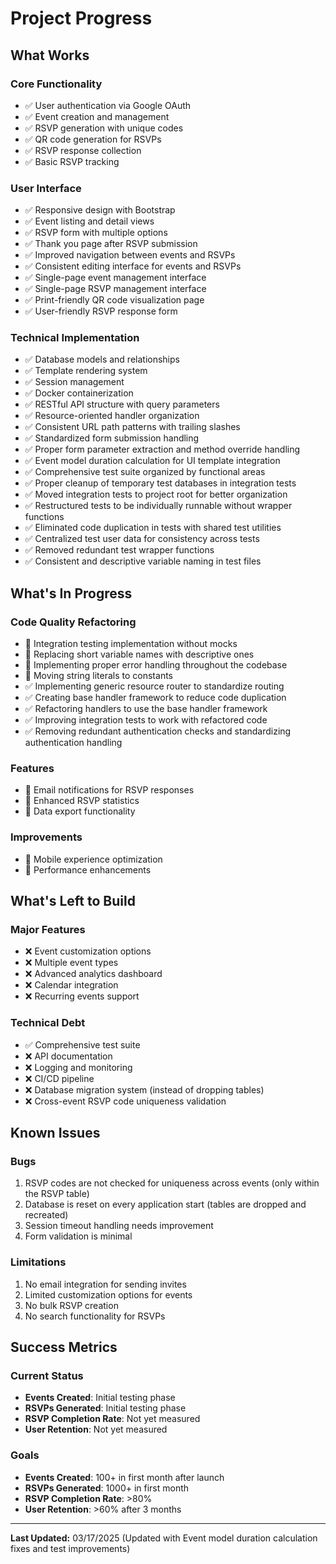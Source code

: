 # Project Progress

## What Works

### Core Functionality
- ✅ User authentication via Google OAuth
- ✅ Event creation and management
- ✅ RSVP generation with unique codes
- ✅ QR code generation for RSVPs
- ✅ RSVP response collection
- ✅ Basic RSVP tracking

### User Interface
- ✅ Responsive design with Bootstrap
- ✅ Event listing and detail views
- ✅ RSVP form with multiple options
- ✅ Thank you page after RSVP submission
- ✅ Improved navigation between events and RSVPs
- ✅ Consistent editing interface for events and RSVPs
- ✅ Single-page event management interface
- ✅ Single-page RSVP management interface
- ✅ Print-friendly QR code visualization page
- ✅ User-friendly RSVP response form

### Technical Implementation
- ✅ Database models and relationships
- ✅ Template rendering system
- ✅ Session management
- ✅ Docker containerization
- ✅ RESTful API structure with query parameters
- ✅ Resource-oriented handler organization
- ✅ Consistent URL path patterns with trailing slashes
- ✅ Standardized form submission handling
- ✅ Proper form parameter extraction and method override handling
- ✅ Event model duration calculation for UI template integration
- ✅ Comprehensive test suite organized by functional areas
- ✅ Proper cleanup of temporary test databases in integration tests
- ✅ Moved integration tests to project root for better organization
- ✅ Restructured tests to be individually runnable without wrapper functions
- ✅ Eliminated code duplication in tests with shared test utilities
- ✅ Centralized test user data for consistency across tests
- ✅ Removed redundant test wrapper functions
- ✅ Consistent and descriptive variable naming in test files

## What's In Progress

### Code Quality Refactoring
- 🔄 Integration testing implementation without mocks
- 🔄 Replacing short variable names with descriptive ones
- 🔄 Implementing proper error handling throughout the codebase
- 🔄 Moving string literals to constants
- ✅ Implementing generic resource router to standardize routing
- ✅ Creating base handler framework to reduce code duplication
- ✅ Refactoring handlers to use the base handler framework
- ✅ Improving integration tests to work with refactored code
- ✅ Removing redundant authentication checks and standardizing authentication handling

### Features
- 🔄 Email notifications for RSVP responses
- 🔄 Enhanced RSVP statistics
- 🔄 Data export functionality

### Improvements
- 🔄 Mobile experience optimization
- 🔄 Performance enhancements

## What's Left to Build

### Major Features
- ❌ Event customization options
- ❌ Multiple event types
- ❌ Advanced analytics dashboard
- ❌ Calendar integration
- ❌ Recurring events support

### Technical Debt
- ✅ Comprehensive test suite
- ❌ API documentation
- ❌ Logging and monitoring
- ❌ CI/CD pipeline
- ❌ Database migration system (instead of dropping tables)
- ❌ Cross-event RSVP code uniqueness validation

## Known Issues

### Bugs
1. RSVP codes are not checked for uniqueness across events (only within the RSVP table)
2. Database is reset on every application start (tables are dropped and recreated)
3. Session timeout handling needs improvement
4. Form validation is minimal

### Limitations
1. No email integration for sending invites
2. Limited customization options for events
3. No bulk RSVP creation
4. No search functionality for RSVPs

## Success Metrics

### Current Status
- **Events Created**: Initial testing phase
- **RSVPs Generated**: Initial testing phase
- **RSVP Completion Rate**: Not yet measured
- **User Retention**: Not yet measured

### Goals
- **Events Created**: 100+ in first month after launch
- **RSVPs Generated**: 1000+ in first month
- **RSVP Completion Rate**: >80%
- **User Retention**: >60% after 3 months

---

**Last Updated:** 03/17/2025 (Updated with Event model duration calculation fixes and test improvements)
